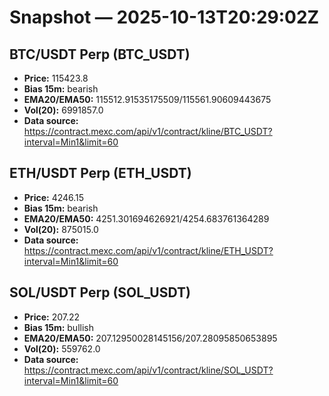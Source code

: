 # Snapshot — 2025-10-13T20:29:02Z

## BTC/USDT Perp (BTC_USDT)
- **Price:** 115423.8
- **Bias 15m:** bearish
- **EMA20/EMA50:** 115512.91535175509/115561.90609443675
- **Vol(20):** 6991857.0
- **Data source:** https://contract.mexc.com/api/v1/contract/kline/BTC_USDT?interval=Min1&limit=60

## ETH/USDT Perp (ETH_USDT)
- **Price:** 4246.15
- **Bias 15m:** bearish
- **EMA20/EMA50:** 4251.301694626921/4254.683761364289
- **Vol(20):** 875015.0
- **Data source:** https://contract.mexc.com/api/v1/contract/kline/ETH_USDT?interval=Min1&limit=60

## SOL/USDT Perp (SOL_USDT)
- **Price:** 207.22
- **Bias 15m:** bullish
- **EMA20/EMA50:** 207.12950028145156/207.28095850653895
- **Vol(20):** 559762.0
- **Data source:** https://contract.mexc.com/api/v1/contract/kline/SOL_USDT?interval=Min1&limit=60
